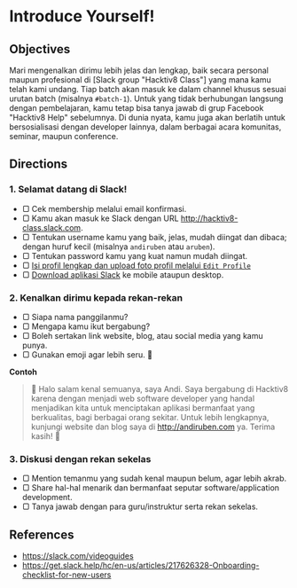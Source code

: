 # Introduce Yourself!

## Objectives

Mari mengenalkan dirimu lebih jelas dan lengkap, baik secara personal maupun profesional di [Slack group "Hacktiv8 Class"] yang mana kamu telah kami undang. Tiap batch akan masuk ke dalam channel khusus sesuai urutan batch (misalnya `#batch-1`). Untuk yang tidak berhubungan langsung dengan pembelajaran, kamu tetap bisa tanya jawab di grup Facebook "Hacktiv8 Help" sebelumnya. Di dunia nyata, kamu juga akan berlatih untuk bersosialisasi dengan developer lainnya, dalam berbagai acara komunitas, seminar, maupun conference.

## Directions

### 1. Selamat datang di Slack!

- ▢ Cek membership melalui email konfirmasi.
- ▢ Kamu akan masuk ke Slack dengan URL <http://hacktiv8-class.slack.com>.
- ▢ Tentukan username kamu yang baik, jelas, mudah diingat dan dibaca; dengan huruf kecil (misalnya `andiruben` atau `aruben`).
- ▢ Tentukan password kamu yang kuat namun mudah diingat.
- ▢ [Isi profil lengkap dan upload foto profil melalui `Edit Profile`](https://get.slack.help/hc/en-us/articles/204092246-Editing-your-profile)
- ▢ [Download aplikasi Slack](https://slack.com/downloads) ke mobile ataupun desktop.

### 2. Kenalkan dirimu kepada rekan-rekan

- ▢ Siapa nama panggilanmu?
- ▢ Mengapa kamu ikut bergabung?
- ▢ Boleh sertakan link website, blog, atau social media yang kamu punya.
- ▢ Gunakan emoji agar lebih seru. :star2:

**Contoh**

> :wave: Halo salam kenal semuanya, saya Andi. Saya bergabung di Hacktiv8 karena dengan menjadi web software developer yang handal menjadikan kita untuk menciptakan aplikasi bermanfaat yang berkualitas, bagi berbagai orang sekitar. Untuk lebih lengkapnya, kunjungi website dan blog saya di <http://andiruben.com> ya. Terima kasih! :clap:

### 3. Diskusi dengan rekan sekelas

- ▢ Mention temanmu yang sudah kenal maupun belum, agar lebih akrab.
- ▢ Share hal-hal menarik dan bermanfaat seputar software/application development.
- ▢ Tanya jawab dengan para guru/instruktur serta rekan sekelas.

## References

- https://slack.com/videoguides
- https://get.slack.help/hc/en-us/articles/217626328-Onboarding-checklist-for-new-users
